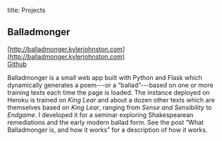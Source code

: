 title: Projects

Balladmonger
------------

<i class="fa fa-home"></i> [http://balladmonger.kylerjohnston.com](http://balladmonger.kylerjohnston.com)<br />
<i class="fa fa-github"></i> [Github](http://github.com/kylerjohnston/balladmonger)

Balladmonger is a small web app built with Python and Flask which dynamically generates a poem---or a “ballad”---based on one or more training texts each time the page is loaded. The instance deployed on Heroku is trained on *King Lear* and about a dozen other texts which are themselves based on *King Lear*, ranging from *Sense and Sensibility* to *Endgame*. I developed it for a seminar exploring Shakespearean remediations and the early modern ballad form. See the post “What Balladmonger is, and how it works” for a description of how it works.

